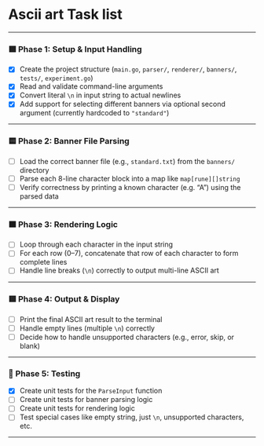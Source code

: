# Ascii art Task list

---
### 🟩 Phase 1: Setup & Input Handling
- [x] Create the project structure (`main.go`, `parser/`, `renderer/`, `banners/`, `tests/`, `experiment.go`)
- [x] Read and validate command-line arguments
- [x] Convert literal `\n` in input string to actual newlines
- [x] Add support for selecting different banners via optional second argument (currently hardcoded to `"standard"`)

---

### 🟨 Phase 2: Banner File Parsing
- [ ] Load the correct banner file (e.g., `standard.txt`) from the `banners/` directory
- [ ] Parse each 8-line character block into a map like `map[rune][]string`
- [ ] Verify correctness by printing a known character (e.g. “A”) using the parsed data

---

### 🟧 Phase 3: Rendering Logic
- [ ] Loop through each character in the input string
- [ ] For each row (0–7), concatenate that row of each character to form complete lines
- [ ] Handle line breaks (`\n`) correctly to output multi-line ASCII art

---

### 🟥 Phase 4: Output & Display
- [ ] Print the final ASCII art result to the terminal
- [ ] Handle empty lines (multiple `\n`) correctly
- [ ] Decide how to handle unsupported characters (e.g., error, skip, or blank)

---

### 🧪 Phase 5: Testing
- [x] Create unit tests for the `ParseInput` function
- [ ] Create unit tests for banner parsing logic
- [ ] Create unit tests for rendering logic
- [ ] Test special cases like empty string, just `\n`, unsupported characters, etc.

---